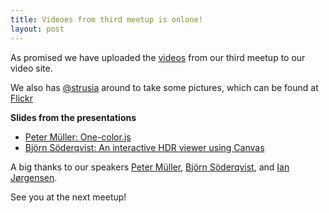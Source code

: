 ```yaml
---
title: Videoes from third meetup is onlone!
layout: post
---
```


As promised we have uploaded the [videos](http://video.copenhagenjs.dk/channel/3712184/october-meetup) from our third meetup to our video site.

We also has [@strusia](twitter.com/strusia) around to take some pictures, which can be found at [Flickr](http://www.flickr.com/photos/sylwiaerhardt/sets/72157627853259761/)


**Slides from the presentations**

* [Peter Müller: One-color.js](http://mntr.dk/one-color/slides/CPHJS-Oct2011/#intro)
* [Björn Söderqvist: An interactive HDR viewer using Canvas](http://www.slideshare.net/superbjorn/interactive-hdr-using-ltcanvas)

A big thanks to our speakers [Peter Müller](http://twitter.com/#!/_munter_), [Björn Söderqvist](http://twitter.com/#!/kaptencybear), and [Ian Jørgensen](http://twitter.com/#!/ianjorgensen).

See you at the next meetup!